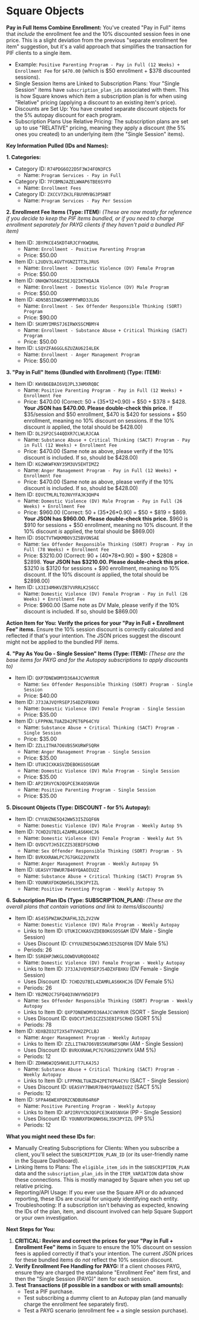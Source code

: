 # Square Objects

**Pay in Full Items Combine Enrollment:** You've created "Pay in Full" items that *include* the enrollment fee and the 10% discounted session fees in one price. This is a slight deviation from the previous "separate enrollment fee item" suggestion, but it's a valid approach that simplifies the transaction for PIF clients to a single item.

- Example: `Positive Parenting Program - Pay in Full (12 Weeks) + Enrollment Fee` for `$470.00` (which is $50 enrollment + $378 discounted sessions).
- Single Session Items are Linked to Subscription Plans: Your "Single Session" items have `subscription_plan_ids` associated with them. This is how Square knows which item a subscription plan is for when using "Relative" pricing (applying a discount to an existing item's price).
- Discounts are Set Up: You have created separate discount objects for the 5% autopay discount for each program.
- Subscription Plans Use Relative Pricing: The subscription plans are set up to use "RELATIVE" pricing, meaning they apply a discount (the 5% ones you created) to an underlying item (the "Single Session" items).

**Key Information Pulled (IDs and Names):**

**1. Categories:**

- Category ID: `R74PDG6O22D5F3WJ4FON3FC5`
  - Name: `Program Services - Pay in Full`
- Category ID: `7FCBMNJAZELWWAP6TBE6SYFO`
  - Name: `Enrollment Fees`
- Category ID: `ZXCCV7ZHJLFBUYMYBG3P5NBT`
  - Name: `Program Services - Pay Per Session`

**2. Enrollment Fee Items (Type: ITEM):**
    *(These are now mostly for reference if you decide to keep the PIF items bundled, or if you need to charge enrollment separately for PAYG clients if they haven't paid a bundled PIF item)*

- Item ID: `JBYPKCE45KDT4RJCFYKWQRHL`
  - Name: `Enrollment - Positive Parenting Program`
  - Price: $50.00
- Item ID: `L2UDV3L4GVTYGNZITT3LJRUS`
  - Name: `Enrollment - Domestic Violence (DV) Female Program`
  - Price: $50.00
- Item ID: `ONHQW7G66Z25EJQ2IKTHQAJA`
  - Name: `Enrollment - Domestic Violence (DV) Male Program`
  - Price: $50.00
- Item ID: `4DN5B5IDWGSNMPPFWRD3JLDG`
  - Name: `Enrollment - Sex Offender Responsible Thinking (SORT) Program`
  - Price: $90.00
- Item ID: `SKUMYIMRS7J6IRWXSSCMBMY4`
  - Name: `Enrollment - Substance Abuse + Critical Thinking (SACT) Program`
  - Price: $50.00
- Item ID: `LSQYZFA6GGL6ZUZAU62I4LEK`
  - Name: `Enrollment - Anger Management Program`
  - Price: $50.00

**3. "Pay in Full" Items (Bundled with Enrollment) (Type: ITEM):**

- Item ID: `KWVB6EBAI6VQJPL3JHMXRQBC`
  - Name: `Positive Parenting Program - Pay in Full (12 Weeks) + Enrollment Fee`
  - Price: $470.00 (Correct: $50 + ($35\*12\*0.90) = $50 + $378 = $428. **Your JSON has $470.00. Please double-check this price.** If $35/session and $50 enrollment, $470 is $420 for sessions + $50 enrollment, meaning no 10% discount on sessions. If the 10% discount *is* applied, the total should be $428.00)
- Item ID: `DL2SP2CS44QDXR7CLWLRJCAA`
  - Name: `Substance Abuse + Critical Thinking (SACT) Program - Pay in Full (12 Weeks) + Enrollment Fee`
  - Price: $470.00 (Same note as above, please verify if the 10% discount is included. If so, should be $428.00)
- Item ID: `KG2WKWFKNY35M3UV5EHTIMZ2`
  - Name: `Anger Management Program - Pay in Full (12 Weeks) + Enrollment Fee`
  - Price: $470.00 (Same note as above, please verify if the 10% discount is included. If so, should be $428.00)
- Item ID: `EQVCTMLRLTOJNVYFAJK3QHP4`
  - Name: `Domestic Violence (DV) Male Program - Pay in Full (26 Weeks) + Enrollment Fee`
  - Price: $960.00 (Correct: $50 + ($35\*26\*0.90) = $50 + $819 = $869. **Your JSON has $960.00. Please double-check this price.** $960 is $910 for sessions + $50 enrollment, meaning no 10% discount. If the 10% discount *is* applied, the total should be $869.00)
- Item ID: `D5QCTVTWQKMBOV3Z5BVONSAE`
  - Name: `Sex Offender Responsible Thinking (SORT) Program - Pay in Full (78 Weeks) + Enrollment Fee`
  - Price: $3210.00 (Correct: $90 + ($40\*78\*0.90) = $90 + $2808 = $2898. **Your JSON has $3210.00. Please double-check this price.** $3210 is $3120 for sessions + $90 enrollment, meaning no 10% discount. If the 10% discount *is* applied, the total should be $2898.00)
- Item ID: `LX3I34MHKVZB7VVRRLK2S6CC`
  - Name: `Domestic Violence (DV) Female Program - Pay in Full (26 Weeks) + Enrollment Fee`
  - Price: $960.00 (Same note as DV Male, please verify if the 10% discount is included. If so, should be $869.00)

**Action Item for You:** **Verify the prices for your "Pay in Full + Enrollment Fee" items.** Ensure the 10% session discount is correctly calculated and reflected if that's your intention. The JSON prices suggest the discount might not be applied to the bundled PIF items.

**4. "Pay As You Go - Single Session" Items (Type: ITEM):**
    *(These are the base items for PAYG and for the Autopay subscriptions to apply discounts to)*

- Item ID: `QXP7DNEWOMYD36A4JCVWYRVR`
  - Name: `Sex Offender Responsible Thinking (SORT) Program - Single Session`
  - Price: $40.00
- Item ID: `J73JAJVQYRSEPJ54DZXFBXKU`
  - Name: `Domestic Violence (DV) Female Program - Single Session`
  - Price: $35.00
- Item ID: `LFPPKNLTUAZD42PET6P64CYU`
  - Name: `Substance Abuse + Critical Thinking (SACT) Program - Single Session`
  - Price: $35.00
- Item ID: `ZZLLITHA7O6VBS5KURWFSQRH`
  - Name: `Anger Management Program - Single Session`
  - Price: $35.00
- Item ID: `UTUKICXKASVZDEBOKGSOSGAM`
  - Name: `Domestic Violence (DV) Male Program - Single Session`
  - Price: $35.00
- Item ID: `AP2IRVYCNJQGPCE3K4OSNVGH`
  - Name: `Positive Parenting Program - Single Session`
  - Price: $35.00

**5. Discount Objects (Type: DISCOUNT - for 5% Autopay):**

- Item ID: `CYYUUZNE5Q42WW53I5ZGQF6N`
  - Name: `Domestic Violence (DV) Male Program - Weekly Autop 5%`
- Item ID: `7CHD2U7BIL4ZAMRLAS6KHCJ6`
  - Name: `Domestic Violence (DV) Female Program - Weekly Aut 5%`
- Item ID: `QVDCVTJH5ICZZS3EBIFSCRHD`
  - Name: `Sex Offender Responsible Thinking (SORT) Program - 5%`
- Item ID: `BVRXXRAWLPC7G7GKG22UYWTX`
  - Name: `Anger Management Program - Weekly Autopay 5%`
- Item ID: `UEASVY7BWUR7B46YQAAOIU2Z`
  - Name: `Substance Abuse + Critical Thinking (SACT) Program 5%`
- Item ID: `YOUNRXFDKQNH56L35K3PYIZL`
  - Name: `Positive Parenting Program - Weekly Autopay 5%`

**6. Subscription Plan IDs (Type: SUBSCRIPTION_PLAN):**
    *(These are the overall plans that contain variations and link to items/discounts)*

- Item ID: `AS4S5PWZAKZKAFHL3ZL2V2VW`
  - Name: `Domestic Violence (DV) Male Program - Weekly Autopay`
  - Links to Item ID: `UTUKICXKASVZDEBOKGSOSGAM` (DV Male - Single Session)
  - Uses Discount ID: `CYYUUZNE5Q42WW53I5ZGQF6N` (DV Male 5%)
  - Periods: 26
- Item ID: `5SREHPJWKGLOOWDVURQOO4OZ`
  - Name: `Domestic Violence (DV) Female Program - Weekly Autopay`
  - Links to Item ID: `J73JAJVQYRSEPJ54DZXFBXKU` (DV Female - Single Session)
  - Uses Discount ID: `7CHD2U7BIL4ZAMRLAS6KHCJ6` (DV Female 5%)
  - Periods: 26
- Item ID: `YBZMO2C7SFQ4Q3VWVYW5DIP3`
  - Name: `Sex Offender Responsible Thinking (SORT) Program - Weekly Autopay`
  - Links to Item ID: `QXP7DNEWOMYD36A4JCVWYRVR` (SORT - Single Session)
  - Uses Discount ID: `QVDCVTJH5ICZZS3EBIFSCRHD` (SORT 5%)
  - Periods: 78
- Item ID: `XDXBZO32T2X54TVVH2ZPCLBJ`
  - Name: `Anger Management Program - Weekly Autopay`
  - Links to Item ID: `ZZLLITHA7O6VBS5KURWFSQRH` (AM - Single Session)
  - Uses Discount ID: `BVRXXRAWLPC7G7GKG22UYWTX` (AM 5%)
  - Periods: 12
- Item ID: `ZDHW6WJQ5HWVEJLFT7LK4J5J`
  - Name: `Substance Abuse + Critical Thinking (SACT) Program - Weekly Autopay`
  - Links to Item ID: `LFPPKNLTUAZD42PET6P64CYU` (SACT - Single Session)
  - Uses Discount ID: `UEASVY7BWUR7B46YQAAOIU2Z` (SACT 5%)
  - Periods: 12
- Item ID: `SFPA46WEXPORZCNDBUR64R6P`
  - Name: `Positive Parenting Program - Weekly Autopay`
  - Links to Item ID: `AP2IRVYCNJQGPCE3K4OSNVGH` (PP - Single Session)
  - Uses Discount ID: `YOUNRXFDKQNH56L35K3PYIZL` (PP 5%)
  - Periods: 12

**What you might need these IDs for:**

- Manually Creating Subscriptions for Clients: When you subscribe a client, you'll select the `SUBSCRIPTION_PLAN_ID` (or its user-friendly name in the Square Dashboard).
- Linking Items to Plans: The `eligible_item_ids` in the `SUBSCRIPTION_PLAN` data and the `subscription_plan_ids` in the `ITEM_VARIATION` data show these connections. This is mostly managed by Square when you set up relative pricing.
- Reporting/API Usage: If you ever use the Square API or do advanced reporting, these IDs are crucial for uniquely identifying each entity.
- Troubleshooting: If a subscription isn't behaving as expected, knowing the IDs of the plan, item, and discount involved can help Square Support or your own investigation.

**Next Steps for You:**

1. **CRITICAL: Review and correct the prices for your "Pay in Full + Enrollment Fee" items** in Square to ensure the 10% discount on session fees is applied correctly if that's your intention. The current JSON prices for these bundled items do *not* reflect the 10% session discount.
2. **Verify Enrollment Fee Handling for PAYG:** If a client chooses PAYG, ensure they are charged the standalone "Enrollment Fee" item first, and then the "Single Session (PAYG)" item for each session.
3. **Test Transactions (if possible in a sandbox or with small amounts):**
    - Test a PIF purchase.
    - Test subscribing a dummy client to an Autopay plan (and manually charge the enrollment fee separately first).
    - Test a PAYG scenario (enrollment fee + a single session purchase).
